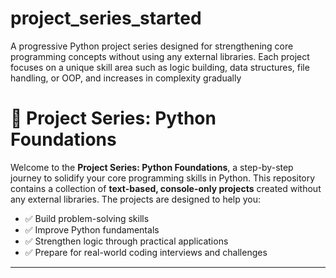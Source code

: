 # project_series_started
A progressive Python project series designed for strengthening core programming concepts without using any external libraries. Each project focuses on a unique skill area such as logic building, data structures, file handling, or OOP, and increases in complexity gradually 

# 🚀 Project Series: Python Foundations

Welcome to the **Project Series: Python Foundations**, a step-by-step journey to solidify your core programming skills in Python. This repository contains a collection of **text-based, console-only projects** created without any external libraries. The projects are designed to help you:

- ✅ Build problem-solving skills
- ✅ Improve Python fundamentals
- ✅ Strengthen logic through practical applications
- ✅ Prepare for real-world coding interviews and challenges

---
